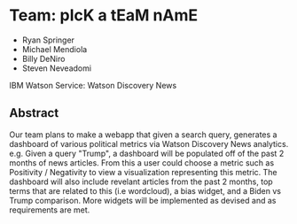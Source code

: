 # Team: pIcK a tEaM nAmE
- Ryan Springer
- Michael Mendiola
- Billy DeNiro
- Steven Neveadomi

IBM Watson Service: Watson Discovery News

## Abstract

Our team plans to make a webapp that given a search query, generates a dashboard of various political metrics via Watson Discovery News analytics.
e.g. Given a query "Trump", a dashboard will be populated off of the past 2 months of news articles. From this a user could choose a metric such as Positivity / Negativity to view a visualization representing this metric. The dashboard will also include revelant articles from the past 2 months, top terms that are related to this (i.e wordcloud), a bias widget, and a Biden vs Trump comparison. More widgets will be implemented as devised and as requirements are met.


